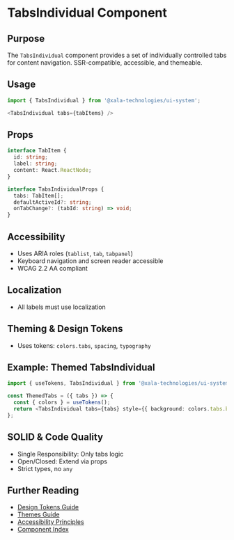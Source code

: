 # TabsIndividual Component

## Purpose
The `TabsIndividual` component provides a set of individually controlled tabs for content navigation. SSR-compatible, accessible, and themeable.

## Usage
```typescript
import { TabsIndividual } from '@xala-technologies/ui-system';

<TabsIndividual tabs={tabItems} />
```

## Props
```typescript
interface TabItem {
  id: string;
  label: string;
  content: React.ReactNode;
}

interface TabsIndividualProps {
  tabs: TabItem[];
  defaultActiveId?: string;
  onTabChange?: (tabId: string) => void;
}
```

## Accessibility
- Uses ARIA roles (`tablist`, `tab`, `tabpanel`)
- Keyboard navigation and screen reader accessible
- WCAG 2.2 AA compliant

## Localization
- All labels must use localization

## Theming & Design Tokens
- Uses tokens: `colors.tabs`, `spacing`, `typography`

## Example: Themed TabsIndividual
```typescript
import { useTokens, TabsIndividual } from '@xala-technologies/ui-system';

const ThemedTabs = ({ tabs }) => {
  const { colors } = useTokens();
  return <TabsIndividual tabs={tabs} style={{ background: colors.tabs.background }} />;
};
```

## SOLID & Code Quality
- Single Responsibility: Only tabs logic
- Open/Closed: Extend via props
- Strict types, no `any`

## Further Reading
- [Design Tokens Guide](../design-tokens.md)
- [Themes Guide](../themes.md)
- [Accessibility Principles](../architecture.md)
- [Component Index](./README.md)
